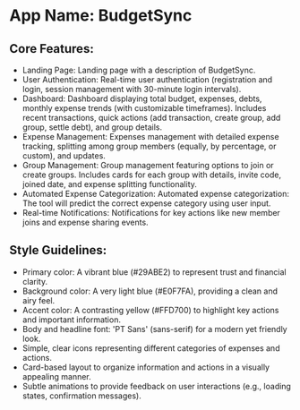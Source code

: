 # **App Name**: BudgetSync

## Core Features:

- Landing Page: Landing page with a description of BudgetSync.
- User Authentication: Real-time user authentication (registration and login, session management with 30-minute login intervals).
- Dashboard: Dashboard displaying total budget, expenses, debts, monthly expense trends (with customizable timeframes). Includes recent transactions, quick actions (add transaction, create group, add group, settle debt), and group details.
- Expense Management: Expenses management with detailed expense tracking, splitting among group members (equally, by percentage, or custom), and updates.
- Group Management: Group management featuring options to join or create groups. Includes cards for each group with details, invite code, joined date, and expense splitting functionality.
- Automated Expense Categorization: Automated expense categorization: The tool will predict the correct expense category using user input.
- Real-time Notifications: Notifications for key actions like new member joins and expense sharing events.

## Style Guidelines:

- Primary color: A vibrant blue (#29ABE2) to represent trust and financial clarity.
- Background color: A very light blue (#E0F7FA), providing a clean and airy feel.
- Accent color: A contrasting yellow (#FFD700) to highlight key actions and important information.
- Body and headline font: 'PT Sans' (sans-serif) for a modern yet friendly look. 
- Simple, clear icons representing different categories of expenses and actions.
- Card-based layout to organize information and actions in a visually appealing manner.
- Subtle animations to provide feedback on user interactions (e.g., loading states, confirmation messages).